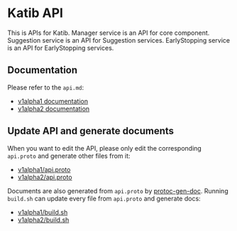 # Katib API
This is APIs for Katib.
Manager service is an API for core component.
Suggestion service is an API for Suggestion services.
EarlyStopping service is an API for EarlyStopping services.

## Documentation
Please refer to the `api.md`:
 * [v1alpha1 documentation](./v1alpha1/gen-doc/api.md)
 * [v1alpha2 documentation](./v1alpha2/gen-doc/api.md)

## Update API and generate documents
When you want to edit the API, please only edit the corresponding `api.proto` and generate other files from it:
 * [v1alpha1/api.proto](./v1alpha1/api.proto)
 * [v1alpha2/api.proto](./v1alpha2/api.proto)

Documents are also generated from `api.proto` by [protoc-gen-doc](https://github.com/pseudomuto/protoc-gen-doc).
Running `build.sh` can update every file from `api.proto` and generate docs:
 * [v1alpha1/build.sh](./v1alpha1/build.sh)
 * [v1alpha2/build.sh](./v1alpha2/build.sh)
